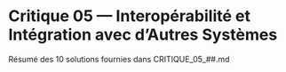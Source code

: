 # Critique 05 — Interopérabilité et Intégration avec d’Autres Systèmes
Résumé des 10 solutions fournies dans CRITIQUE_05_##.md
